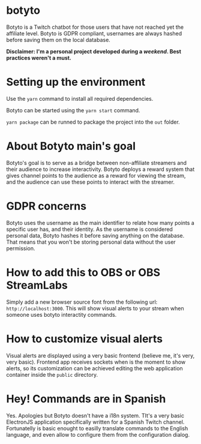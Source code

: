 # botyto
Botyto is a Twitch chatbot for those users that have not reached yet the affiliate level. Botyto is GDPR compliant, usernames are always hashed before saving them on the local database.

**Disclaimer: I'm a personal project developed during a *weekend*. Best practices weren't a must.**

# Setting up the environment

Use the `yarn` command to install all required dependencies.

Botyto can be started using the `yarn start` command.

`yarn package` can be runned to package the project into the `out` folder.

# About Botyto main's goal

Botyto's goal is to serve as a bridge between non-affiliate streamers and their audience to increase interactivity.
Botyto deploys a reward system that gives channel points to the audience as a reward for viewing the stream, and the audience can use these points to interact with the streamer.

# GDPR concerns

Botyto uses the username as the main identifier to relate how many points a specific user has, and their identity. As the username is considered personal data, Botyto hashes it before saving anything on the database. That means that you won't be storing personal data without the user permission.

# How to add this to OBS or OBS StreamLabs

Simply add a new browser source font from the following url: `http://localhost:3000`.
This will show visual alerts to your stream when someone uses botyto interactity commands.

# How to customize visual alerts

Visual alerts are displayed using a very basic frontend (believe me, it's very, very basic). Frontend app receives sockets when is the moment to show alerts, so its customization can be achieved editing the web application container inside the `public` directory.

# Hey! Commands are in Spanish

Yes. Apologies but Botyto doesn't have a i18n system. TIt's a very basic ElectronJS application specifically written for a Spanish Twitch channel. Fortunatelly is basic enought to easilly translate commands to the English language, and even allow to configure them from the configuration dialog.

